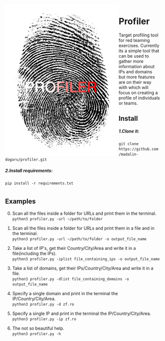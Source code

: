 
<img align="left" alt="PNG" src="https://raw.githubusercontent.com/madalin-dogaru/madalin-dogaru/master/profiler-logo.png?raw=true" width="370" height="493" />

# Profiler   

Target profiling tool for red teaming exercises. Currently its a simple tool that can be used to gather more information about IPs and domains but more features are on their way with which will focus on creating a profile of individuals or teams.    


Install
---
##### 1.Clone it:   
`git clone https://github.com/madalin-dogaru/profiler.git` 

##### 2.Install requirements:   
`pip install -r requirements.txt`   

#   
#   
#   

Examples
---

0. Scan all the files inside a folder for URLs and print them in the terminal.   
`python3 profiler.py -url ~/path/to/folder`   

1. Scan all the files inside a folder for URLs and print them in a file and in the terminal.   
`python3 profiler.py -url ~/path/to/folder -o output_file_name`  

2. Take a list of IP's, get their Country/City/Area and write it in a file(including the IPs).    
`python3 profiler.py -iplist file_containing_ips -o output_file_name`

3. Take a list of domains, get their IPs/Country/City/Area and write it in a file.   
`python3 profiler.py -dlist file_containing_domains -o output_file_name`

4. Specify a single domain and print in the terminal the IP/Country/City/Area.   
`python3 profiler.py -d zf.ro`

5. Specify a single IP and print in the terminal the IP/Country/City/Area.   
`python3 profiler.py -ip zf.ro`

6. The not so beautiful help.    
`python3 profiler.py -h`   
